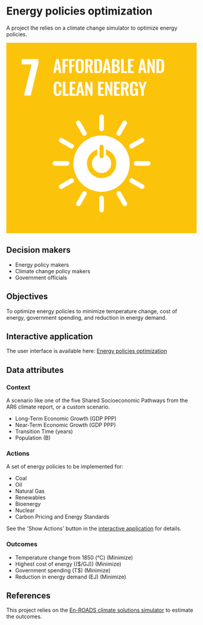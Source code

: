 # Energy policies optimization

A project the relies on a climate change simulator to optimize energy policies.

[![Goal 7](../images/sdgs/E-WEB-Goal-07.png)](https://sdgs.un.org/goals/goal7)

## Decision makers

- Energy policy makers
- Climate change policy makers
- Government officials

## Objectives

To optimize energy policies to minimize temperature change, cost of energy, government spending, and reduction in energy demand.

## Interactive application

The user interface is available here: [Energy policies optimization](https://climatechange.evolution.ml/)

## Data attributes

### Context

A scenario like one of the five Shared Socioeconomic Pathways from the AR6 climate report,
or a custom scenario.

- Long-Term Economic Growth (GDP PPP)
- Near-Term Economic Growth (GDP PPP)
- Transition Time (years)
- Population (B)

### Actions

A set of energy policies to be implemented for:
- Coal
- Oil
- Natural Gas
- Renewables
- Bioenergy
- Nuclear
- Carbon Pricing and Energy Standards

See the 'Show Actions' button in the [interactive application](https://climatechange.evolution.ml/) for details.

### Outcomes

- Temperature change from 1850 (°C) (Minimize)
- Highest cost of energy (($/GJ)) (Minimize)
- Government spending (T$) (Minimize)
- Reduction in energy demand (EJ) (Minimize)

## References

This project relies on the [En-ROADS climate solutions simulator](https://www.climateinteractive.org/en-roads/) to estimate the outcomes.